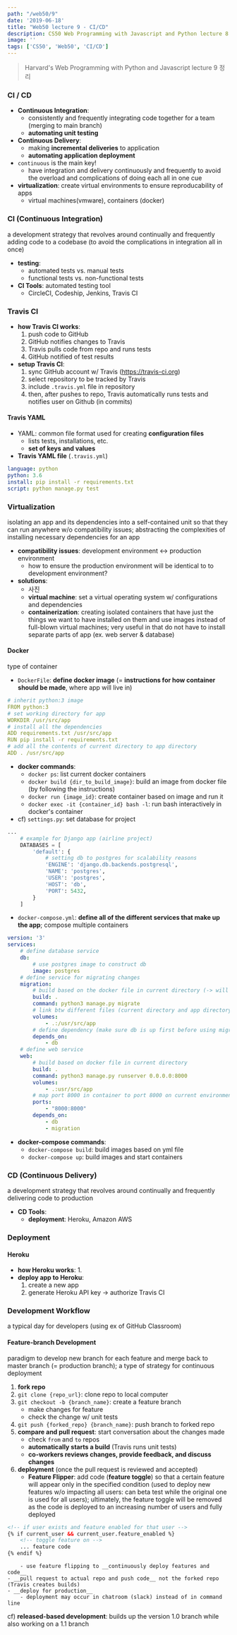 ```yaml
---
path: "/web50/9"
date: '2019-06-18'
title: "Web50 lecture 9 - CI/CD"
description: CS50 Web Programming with Javascript and Python lecture 8 정리
image: ''
tags: ['CS50', 'Web50', 'CI/CD']
---
```

> Harvard's Web Programming with Python and Javascript lecture 9 정리

### CI / CD
- __Continuous Integration__: 
    - consistently and frequently integrating code together for a team (merging to main branch)
    - __automating unit testing__
- __Continuous Delivery__:
    - making __incremental deliveries__ to application
    - __automating application deployment__
- `continuous` is the main key!
    - have integration and delivery continuously and frequently to avoid the overload and complications of doing each all in one cue
- __virtualization__: create virtual environments to ensure reproducability of apps
    - virtual machines(vmware), containers (docker)

### CI (Continuous Integration)
a development strategy that revolves around continually and frequently adding code to a codebase (to avoid the complications in integration all in once)
- __testing__: 
    - automated tests vs. manual tests
    - functional tests vs. non-functional tests 
- __CI Tools__: automated testing tool
    - CircleCI, Codeship, Jenkins, Travis CI

### Travis CI
- __how Travis CI works__:
    1. push code to GitHub
    2. GitHub notifies changes to Travis
    3. Travis pulls code from repo and runs tests
    4. GitHub notified of test results
- __setup Travis CI__:
    1. sync GitHub account w/ Travis (https://travis-ci.org)
    2. select repository to be tracked by Travis
    3. include `.travis.yml` file in repository
    4. then, after pushes to repo, Travis automatically runs tests and notifies user on Github (in commits)

#### Travis YAML
- YAML: common file format used for creating __configuration files__
    - lists tests, installations, etc.
    - __set of keys and values__
- __Travis YAML file__ (`.travis.yml`)
```yml
language: python
python: 3.6
install: pip install -r requirements.txt
script: python manage.py test
```

### Virtualization 
isolating an app and its dependencies into a self-contained unit so that they can run anywhere w/o compatibility issues; abstracting the complexities of installing necessary dependencies for an app
- __compatibility issues__: development environment <-> production environment
    - how to ensure the production environment will be identical to to development environment?
- __solutions__:
    - 사진
    - __virtual machine__: set a virtual operating system w/ configurations and dependencies
    - __containerization__: creating isolated containers that have just the things we want to have installed on them and use images instead of full-blown virtual machines; very useful in that do not have to install separate parts of app (ex. web server & database)

#### Docker
type of container 
- `DockerFile`: __define docker image__ (= __instructions for how container should be made__, where app will live in)
```yml
# inherit python:3 image
FROM python:3
# set working directory for app
WORKDIR /usr/src/app
# install all the dependencies
ADD requirements.txt /usr/src/app
RUN pip install -r requirements.txt
# add all the contents of current directory to app directory
ADD . /usr/src/app
```
- __docker commands__:
    - `docker ps`: list current docker containers
    - `docker build {dir_to_build_image}`: build an  image from docker file (by following the instructions)
    - `docker run {image_id}`: create container based on image and run it
    - `docker exec -it {container_id} bash -l`: run bash interactively in docker's container
- cf) `settings.py`: set database for project
```python
...
    # example for Django app (airline project)
    DATABASES = [
        'default': {
            # setting db to postgres for scalability reasons
            'ENGINE': 'django.db.backends.postgresql',
            'NAME': 'postgres',
            'USER': 'postgres',
            'HOST': 'db',
            'PORT': 5432,
        }
    ]
```
- `docker-compose.yml`: __define all of the different services that make up the app__; compose multiple containers
```yml
version: '3'
services:
    # define database service
    db:
        # use postgres image to construct db
        image: postgres
    # define service for migrating changes
    migration:
        # build based on the docker file in current directory (-> will tell how to install all dependencies)
        build: .
        command: python3 manage.py migrate
        # link btw different files (current directory and app directory)
        volumes:
            - .:/usr/src/app
        # define dependency (make sure db is up first before using migration service)
        depends_on:
            - db
    # define web service
    web:
        # build based on docker file in current directory
        build: .
        command: python3 manage.py runserver 0.0.0.0:8000
        volumes:
            - .:usr/src/app
        # map port 8000 in container to port 8000 on current environment (computer)
        ports:
            - "8000:8000"
        depends_on:
            - db
            - migration
```
- __docker-compose commands__:
    - `docker-compose build`: build images based on yml file
    - `docker-compose up`: build images and start containers

### CD (Continuous Delivery)
a development strategy that revolves around continually and frequently delivering code to production
- __CD Tools__: 
    - __deployment__: Heroku, Amazon AWS

### Deployment

#### Heroku

- __how Heroku works__:
    1. 
- __deploy app to Heroku__:
    1. create a new app
    2. generate Heroku API key -> authorize Travis CI

### Development Workflow
a typical day for developers (using ex of GitHub Classroom)

#### Feature-branch Development
paradigm to develop new branch for each feature and merge back to master branch (= production branch); a type of strategy for continuous deployment
1. __fork repo__
2. `git clone {repo_url}`: clone repo to local computer
3. `git checkout -b {branch_name}`: create a feature branch
    - make changes for feature 
    - check the change w/ unit tests
4. `git push {forked_repo} {branch_name}`: push branch to forked repo
5. __compare and pull request__: start conversation about the changes made
    - check `from` and `to` repos
    - __automatically starts a build__ (Travis runs unit tests)
    - __co-workers reviews changes, provide feedback, and discuss changes__
6. __deployment__ (once the pull request is reviewed and accepted)
    - __Feature Flipper__: add code (__feature toggle__) so that a certain feature will appear only in the specified condition (used to deploy new features w/o impacting all users: can beta test while the original one is used for all users); ultimately, the feature toggle will be removed as the code is deployed to an increasing number of users and fully deployed
```html
<!-- if user exists and feature enabled for that user -->
{% if current_user && current_user.feature_enabled %}
    <!-- toggle feature on -->
    ... feature code
{% endif %}
```
        - use feature flipping to __continuously deploy features and code__
    - __pull request to actual repo and push code__ not the forked repo (Travis creates builds)
    - __deploy for production__
        - deployment may occur in chatroom (slack) instead of in command line

cf) __released-based development__: builds up the version 1.0 branch while also working on a 1.1 branch
